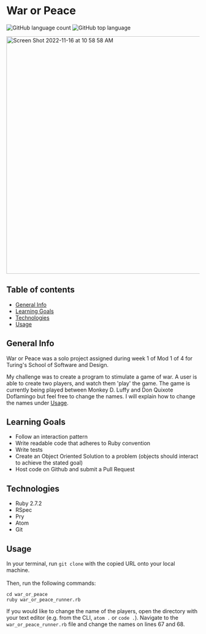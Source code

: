 # War or Peace
![GitHub language count](https://img.shields.io/github/languages/count/naomiyocum/war_or_peace)
![GitHub top language](https://img.shields.io/github/languages/top/naomiyocum/war_or_peace?color=yellow)

<img width="619" alt="Screen Shot 2022-11-16 at 10 58 58 AM" src="https://user-images.githubusercontent.com/102825498/202257540-0707c7c4-44bc-4ce0-a985-932cfa80fa14.png">

## Table of contents
* [General Info](#general-info)
* [Learning Goals](#learning-goals)
* [Technologies](#technologies)
* [Usage](#usage)

## General Info
War or Peace was a solo project assigned during week 1 of Mod 1 of 4 for Turing's School of Software and Design.

My challenge was to create a program to stimulate a game of war. A user is able to create two players, and watch them 'play' the game. The game is currently being played between Monkey D. Luffy and Don Quixote Doflamingo but feel free to change the names. I will explain how to change the names under [Usage](#usage).

## Learning Goals
* Follow an interaction pattern
* Write readable code that adheres to Ruby convention
* Write tests
* Create an Object Oriented Solution to a problem (objects should interact to achieve the stated goal)
* Host code on Github and submit a Pull Request

## Technologies
* Ruby 2.7.2
* RSpec
* Pry
* Atom
* Git

## Usage
In your terminal, run `git clone` with the copied URL onto your local machine.<br><br>
Then, run the following commands:
```
cd war_or_peace
ruby war_or_peace_runner.rb
```
If you would like to change the name of the players, open the directory with your text editor (e.g. from the CLI, `atom .` or `code .`). Navigate to the `war_or_peace_runner.rb` file and change the names on lines 67 and 68.
